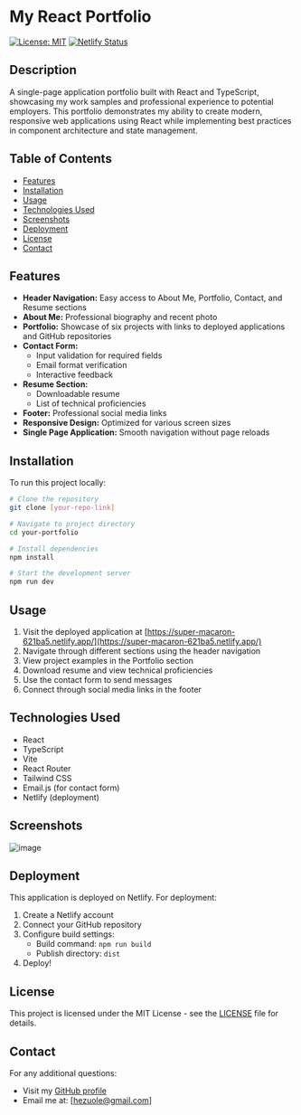 # My React Portfolio

[![License: MIT](https://img.shields.io/badge/License-MIT-yellow.svg)](https://opensource.org/licenses/MIT)
[![Netlify Status](https://api.netlify.com/api/v1/badges/aea7b38f-e1f0-4d26-9e3f-36559e6af88b/deploy-status)](https://app.netlify.com/sites/super-macaron-621ba5/deploys)

## Description

A single-page application portfolio built with React and TypeScript, showcasing my work samples and professional experience to potential employers. This portfolio demonstrates my ability to create modern, responsive web applications using React while implementing best practices in component architecture and state management.

## Table of Contents

- [Features](#features)
- [Installation](#installation)
- [Usage](#usage)
- [Technologies Used](#technologies-used)
- [Screenshots](#screenshots)
- [Deployment](#deployment)
- [License](#license)
- [Contact](#contact)

## Features

- **Header Navigation:** Easy access to About Me, Portfolio, Contact, and Resume sections
- **About Me:** Professional biography and recent photo
- **Portfolio:** Showcase of six projects with links to deployed applications and GitHub repositories
- **Contact Form:** 
  - Input validation for required fields
  - Email format verification
  - Interactive feedback
- **Resume Section:** 
  - Downloadable resume
  - List of technical proficiencies
- **Footer:** Professional social media links
- **Responsive Design:** Optimized for various screen sizes
- **Single Page Application:** Smooth navigation without page reloads

## Installation

To run this project locally:

```bash
# Clone the repository
git clone [your-repo-link]

# Navigate to project directory
cd your-portfolio

# Install dependencies
npm install

# Start the development server
npm run dev
```

## Usage

1. Visit the deployed application at [https://super-macaron-621ba5.netlify.app/](https://super-macaron-621ba5.netlify.app/)
2. Navigate through different sections using the header navigation
3. View project examples in the Portfolio section
4. Download resume and view technical proficiencies
5. Use the contact form to send messages
6. Connect through social media links in the footer

## Technologies Used

- React
- TypeScript
- Vite
- React Router
- Tailwind CSS
- Email.js (for contact form)
- Netlify (deployment)

## Screenshots

![image](https://github.com/user-attachments/assets/1ca86caa-fd15-483e-bafe-297ad7de8529)


## Deployment

This application is deployed on Netlify. For deployment:

1. Create a Netlify account
2. Connect your GitHub repository
3. Configure build settings:
   - Build command: `npm run build`
   - Publish directory: `dist`
4. Deploy!

## License

This project is licensed under the MIT License - see the [LICENSE](LICENSE) file for details.

## Contact

For any additional questions:

- Visit my [GitHub profile](https://github.com/AttackOnBaron-BC)
- Email me at: [hezuole@gmail.com]

